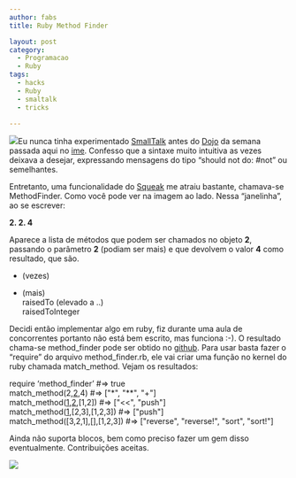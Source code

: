 ```yaml
---
author: fabs
title: Ruby Method Finder

layout: post
category:
  - Programacao
  - Ruby
tags:
  - hacks
  - Ruby
  - smaltalk
  - tricks

---
```

![][1]Eu nunca tinha experimentado [SmallTalk][2] antes do [Dojo][3] da semana passada aqui no [ime][4]. Confesso que a sintaxe muito intuitiva as vezes deixava a desejar, expressando mensagens do tipo “should not do: #not” ou semelhantes.

Entretanto, uma funcionalidade do [Squeak][5] me atraiu bastante, chamava-se MethodFinder. Como você pode ver na imagem ao lado. Nessa “janelinha”, ao se escrever:

**2. 2. 4**

Aparece a lista de métodos que podem ser chamados no objeto **2**, passando o parâmetro **2** (podiam ser mais) e que devolvem o valor **4** como resultado, que são.

* (vezes)  
+ (mais)  
raisedTo (elevado a ..)  
raisedToInteger

Decidi então implementar algo em ruby, fiz durante uma aula de concorrentes portanto não está bem escrito, mas funciona :-). O resultado chama-se method_finder pode ser obtido no [github][6]. Para usar basta fazer o “require” do arquivo method\_finder.rb, ele vai criar uma função no kernel do ruby chamada match\_method. Vejam os resultados:

require ‘method_finder’ #=> true  
match_method(2,[2],4) #=> ["*", "**", "+"]  
match_method([1],[2],[1,2]) #=> ["<<", "push"]  
match_method([1],[2,3],[1,2,3]) #=> ["push"]  
match_method([3,2,1],[],[1,2,3]) #=> ["reverse", "reverse!", "sort", "sort!"]

Ainda não suporta blocos, bem como preciso fazer um gem disso eventualmente. Contribuições aceitas.

![][7]















 [1]: http://vidageek.net/wp-content/uploads/2009/03/picture-7.png
 [2]: http://www.smalltalk.org/main/
 [3]: http://www.dojosp.org/?p=76
 [4]: http://www.ime.usp.br/
 [5]: http://www.squeak.org/
 [6]: http://github.com/Fabs/method_finder/tree/master
 [7]: http://img.zemanta.com/pixy.gif?x-id=3e3b3307-a63f-4b78-85d6-bc64266e9b2d





